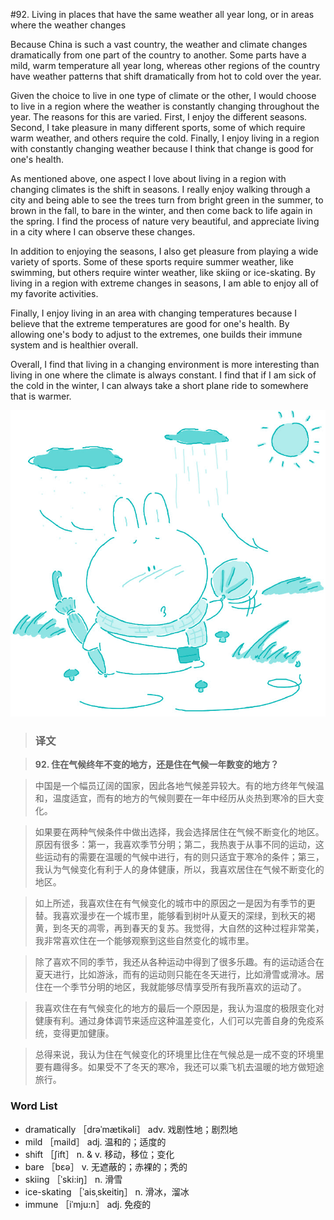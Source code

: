 #92. Living in places that have the same weather all year long, or in areas where the weather changes

Because China is such a vast country, the weather and climate changes dramatically from one part of the country to another. Some parts have a mild, warm temperature all year long, whereas other regions of the country have weather patterns that shift dramatically from hot to cold over the year.

Given the choice to live in one type of climate or the other, I would choose to live in a region where the weather is constantly changing throughout the year. The reasons for this are varied. First, I enjoy the different seasons. Second, I take pleasure in many different sports, some of which require warm weather, and others require the cold. Finally, I enjoy living in a region with constantly changing weather because I think that change is good for one's health.

As mentioned above, one aspect I love about living in a region with changing climates is the shift in seasons. I really enjoy walking through a city and being able to see the trees turn from bright green in the summer, to brown in the fall, to bare in the winter, and then come back to life again in the spring. I find the process of nature very beautiful, and appreciate living in a city where I can observe these changes.

In addition to enjoying the seasons, I also get pleasure from playing a wide variety of sports. Some of these sports require summer weather, like swimming, but others require winter weather, like skiing or ice-skating. By living in a region with extreme changes in seasons, I am able to enjoy all of my favorite activities.

Finally, I enjoy living in an area with changing temperatures because I believe that the extreme temperatures are good for one's health. By allowing one's body to adjust to the extremes, one builds their immune system and is healthier overall.

Overall, I find that living in a changing environment is more interesting than living in one where the climate is always constant. I find that if I am sick of the cold in the winter, I can always take a short plane ride to somewhere that is warmer.

![](images/TOEFL-iBT-High-Score-Essays-092.jpg)

> ### 译文

> **92. 住在气候终年不变的地方，还是住在气候一年数变的地方？**

> 中国是一个幅员辽阔的国家，因此各地气候差异较大。有的地方终年气候温和，温度适宜，而有的地方的气候则要在一年中经历从炎热到寒冷的巨大变化。

> 如果要在两种气候条件中做出选择，我会选择居住在气候不断变化的地区。原因有很多：第一，我喜欢季节分明；第二，我热衷于从事不同的运动，这些运动有的需要在温暖的气候中进行，有的则只适宜于寒冷的条件；第三，我认为气候变化有利于人的身体健康，所以，我喜欢居住在气候不断变化的地区。

> 如上所述，我喜欢住在有气候变化的城市中的原因之一是因为有季节的更替。我喜欢漫步在一个城市里，能够看到树叶从夏天的深绿，到秋天的褐黄，到冬天的凋零，再到春天的复苏。我觉得，大自然的这种过程非常美，我非常喜欢住在一个能够观察到这些自然变化的城市里。

> 除了喜欢不同的季节，我还从各种运动中得到了很多乐趣。有的运动适合在夏天进行，比如游泳，而有的运动则只能在冬天进行，比如滑雪或滑冰。居住在一个季节分明的地区，我就能够尽情享受所有我所喜欢的运动了。

> 我喜欢住在有气候变化的地方的最后一个原因是，我认为温度的极限变化对健康有利。通过身体调节来适应这种温差变化，人们可以完善自身的免疫系统，变得更加健康。

> 总得来说，我认为住在气候变化的环境里比住在气候总是一成不变的环境里要有趣得多。如果受不了冬天的寒冷，我还可以乘飞机去温暖的地方做短途旅行。 

### Word List

 * dramatically ［drəˈmætikəli］ adv. 戏剧性地；剧烈地
 * mild ［maild］ adj. 温和的；适度的
 * shift ［ʃift］ n. & v. 移动，移位；变化
 * bare ［bεə］ v. 无遮蔽的；赤裸的；秃的
 * skiing ［ˈski:iŋ］ n. 滑雪
 * ice-skating ［ˈaisˌskeitiŋ］ n. 滑冰，溜冰
 * immune ［iˈmju:n］ adj. 免疫的
